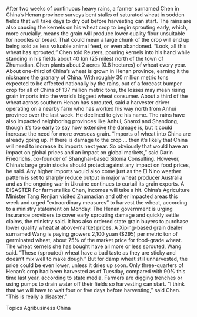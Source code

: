 After two weeks of continuous heavy rains, a farmer surnamed Chen in China’s Henan province surveys bent stalks of saturated wheat in sodden fields that will take days to dry out before harvesting can start.
The rains are also causing the kernels on his wheat crop to begin sprouting early, which, more crucially, means the grain will produce lower quality flour unsuitable for noodles or bread. That could mean a large chunk of the crop will end up being sold as less valuable animal feed, or even abandoned.
“Look, all this wheat has sprouted,” Chen told Reuters, pouring kernels into his hand while standing in his fields about 40 km (25 miles) north of the town of Zhumadian. Chen plants about 2 acres (0.8 hectares) of wheat every year.
About one-third of China’s wheat is grown in Henan province, earning it the nickname the granary of China. With roughly 30 million metric tons expected to be affected nationally by the rains, out of a forecast bumper crop for all of China of 137 million metric tons, the losses may mean rising grain imports into the world’s biggest wheat consumer.
About a third of the wheat across southern Henan has sprouted, said a harvester driver operating on a nearby farm who has worked his way north from Anhui province over the last week. He declined to give his name.
The rains have also impacted neighboring provinces like Anhui, Shanxi and Shandong, though it’s too early to say how extensive the damage is, but it could increase the need for more overseas grain.
“Imports of wheat into China are already going up. If there is damage to the crop … then it’s likely that China will need to increase its imports next year. So obviously that would have an impact on global prices and an impact on global markets,” said Darin Friedrichs, co-founder of Shanghai-based Sitonia Consulting.
However, China’s large grain stocks should protect against any impact on food prices, he said.
Any higher imports would also come just as the El Nino weather pattern is set to sharply reduce output in major wheat producer Australia and as the ongoing war in Ukraine continues to curtail its grain exports.
A DISASTER
For farmers like Chen, incomes will take a hit.
China’s Agriculture Minister Tang Renjian visited Zhumadian and other impacted areas this week and urged “extraordinary measures” to harvest the wheat, according to a ministry statement on Monday.
The Henan government is urging insurance providers to cover early sprouting damage and quickly settle claims, the ministry said.
It has also ordered state grain buyers to purchase lower quality wheat at above-market prices.
A Xiping-based grain dealer surnamed Wang is paying growers 2,100 yuan ($295) per metric ton of germinated wheat, about 75% of the market price for food-grade wheat.
The wheat kernels she has bought have all more or less sprouted, Wang said. “These (sprouted) wheat have a bad taste as they are sticky and doesn’t mix well to make dough.”
But for damp wheat still unharvested, the price could be even lower, unless it dries up soon.
Only three-quarters of Henan’s crop had been harvested as of Tuesday, compared with 90% this time last year, according to state media.
Farmers are digging trenches or using pumps to drain water off their fields so harvesting can start.
“I think that we will have to wait four or five days before harvesting,” said Chen.
“This is really a disaster.”

Topics
Agribusiness
China
